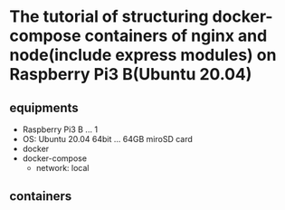 # The tutorial of structuring docker-compose containers of nginx and node(include express modules) on Raspberry Pi3 B(Ubuntu 20.04) 

## equipments
- Raspberry Pi3 B ... 1
- OS: Ubuntu 20.04 64bit ... 64GB miroSD card
- docker
- docker-compose
  - network: local

## containers
